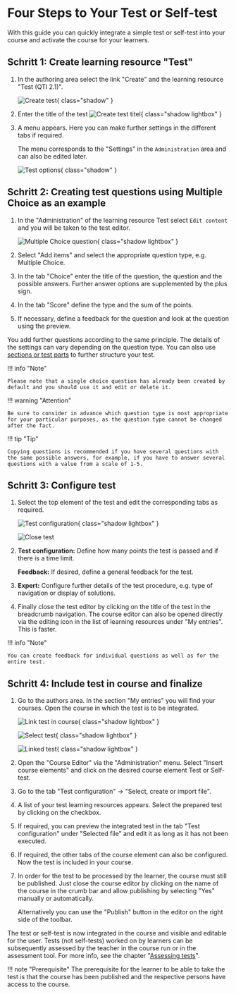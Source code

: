 # Four Steps to Your Test or Self-test

With this guide you can quickly integrate a simple test or self-test into your course and activate the course for your learners.

## Schritt 1: Create learning resource "Test"

1. In the authoring area select the link "Create" and the learning resource "Test (QTI 2.1)".

    ![Create test](assets/Create_Test.png){ class="shadow" }
  
2. Enter the title of the test
    ![Create test titel](assets/Test_Title.png){ class="shadow lightbox" }

3. A menu appears. Here you can make further settings in the different tabs if required.

    The menu corresponds to the "Settings" in the `Administration` area and can also be edited later.

    ![Test options](assets/Test_options.png){ class="shadow" }
  
## Schritt 2: Creating test questions using Multiple Choice as an example

1. In the "Administration" of the learning resource Test select `Edit content` and you will be taken to the test editor.

    ![Multiple Choice question](assets/MC_Frage_Auswahl_DE.png){ class="shadow lightbox" }

2. Select "Add items" and select the appropriate question type, e.g. Multiple Choice.
3. In the tab "Choice" enter the title of the question, the question and the possible answers. Further answer options are supplemented by the plus sign.
4. In the tab "Score" define the type and the sum of the points.
5. If necessary, define a feedback for the question and look at the question using the preview.  

You add further questions according to the same principle. The details of the settings can vary depending on the question type. You can also use [sections or test parts](../learningresources/Configure_tests.md) to further structure your test.

!!! info "Note"

    Please note that a single choice question has already been created by default and you should use it and edit or delete it.

!!! warning "Attention"

    Be sure to consider in advance which question type is most appropriate for your particular purposes, as the question type cannot be changed after the fact.

!!! tip "Tip"

    Copying questions is recommended if you have several questions with the same possible answers, for example, if you have to answer several questions with a value from a scale of 1-5.

## Schritt 3: Configure test

1. Select the top element of the test and edit the corresponding tabs as required.

    ![Test configuration](assets/Test_Konfiguration.png){ class="shadow lightbox" }

    ![Close test](assets/Test_schliessen_DE.png)  

2. **Test configuration:** Define how many points the test is passed and if there is a time limit.

    **Feedback:** If desired, define a general feedback for the test.

3. **Expert:** Configure further details of the test procedure, e.g. type of navigation or display of solutions.
4. Finally close the test editor by clicking on the title of the test in the breadcrumb navigation. The course editor can also be opened directly via the editing icon in the list of learning resources under "My entries". This is faster.

!!! info "Note"

    You can create feedback for individual questions as well as for the entire test.

## Schritt 4: Include test in course and finalize

1. Go to the authors area. In the section "My entries" you will find your courses. Open the course in which the test is to be integrated.

    ![Link test in course](assets/Test_einbinden_DE.png){ class="shadow lightbox" }

    ![Select test](assets/Test_referenzieren_DE.png){ class="shadow lightbox" }

    ![Linked test](assets/Test_gewaehlte_datei_DE.png){ class="shadow lightbox" }

2. Open the "Course Editor" via the "Administration" menu. Select "Insert course elements" and click on the desired course element Test
or Self-test.
3. Go to the tab "Test configuration" → "Select, create or import file".
4. A list of your test learning resources appears. Select the prepared test by clicking on the checkbox.
5. If required, you can preview the integrated test in the tab "Test
configuration" under "Selected file" and edit it as long as it has not been executed.
6. If required, the other tabs of the course element can also be configured. Now the test is included in your course.
7. In order for the test to be processed by the learner, the course must still be published. Just close the course editor by clicking on the name of the course in the crumb bar and allow publishing by selecting "Yes" manually or automatically.

    Alternatively you can use the "Publish" button in the editor on the right side of the toolbar.  

The test or self-test is now integrated in the course and visible and editable for the user. Tests (not self-tests) worked on by learners can be subsequently assessed by the teacher in the course run or in the assessment tool. For more info, see the chapter "[Assessing tests](../learningresources/Assessing_tests.md)".

!!! note "Prerequisite"
The prerequisite for the learner to be able to take the test is that the course has been published and the respective persons have access to the course.
